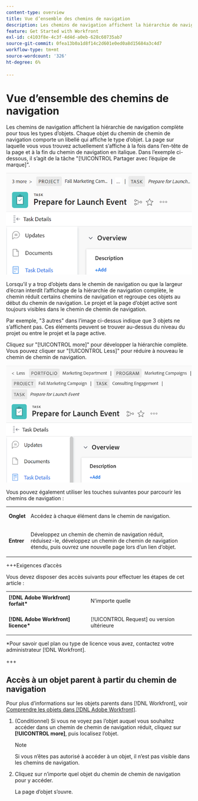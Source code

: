 ```yaml
---
content-type: overview
title: Vue d’ensemble des chemins de navigation
description: Les chemins de navigation affichent la hiérarchie de navigation complète pour tous les types d’objets.
feature: Get Started with Workfront
exl-id: c4103f8e-4c3f-4d4d-a0eb-628c60735ab7
source-git-commit: 0fea13b0a1d8f14c2d601e0ed0a8d15684a3c4d7
workflow-type: tm+mt
source-wordcount: '326'
ht-degree: 6%

---
```


# Vue d’ensemble des chemins de navigation

Les chemins de navigation affichent la hiérarchie de navigation complète pour tous les types d’objets. Chaque objet du chemin de chemin de navigation comporte un libellé qui affiche le type d’objet. La page sur laquelle vous vous trouvez actuellement s’affiche à la fois dans l’en-tête de la page et à la fin du chemin de navigation en italique. Dans l’exemple ci-dessous, il s’agit de la tâche &quot;[!UICONTROL Partager avec l’équipe de marque]&quot;.

![Chemin de navigation réduit](assets/NWE-collapsed-breadcrumb.png)

Lorsqu’il y a trop d’objets dans le chemin de navigation ou que la largeur d’écran interdit l’affichage de la hiérarchie de navigation complète, le chemin réduit certains chemins de navigation et regroupe ces objets au début du chemin de navigation. Le projet et la page d’objet active sont toujours visibles dans le chemin de chemin de navigation.

Par exemple, &quot;3 autres&quot; dans l’image ci-dessus indique que 3 objets ne s’affichent pas. Ces éléments peuvent se trouver au-dessus du niveau du projet ou entre le projet et la page active.

Cliquez sur &quot;[!UICONTROL more]&quot; pour développer la hiérarchie complète. Vous pouvez cliquer sur &quot;[!UICONTROL Less]&quot; pour réduire à nouveau le chemin de chemin de navigation.

![Chemin de navigation étendu](assets/NWE-expanded-breadcrumb.png)

Vous pouvez également utiliser les touches suivantes pour parcourir les chemins de navigation :

<table style="table-layout:auto"> 
 <col> 
 <col> 
 <tbody> 
  <tr> 
   <td role="rowheader"><strong>Onglet</strong> </td> 
   <td> <p>Accédez à chaque élément dans le chemin de navigation.</p> </td> 
  </tr> 
  <tr> 
   <td role="rowheader"><strong>Entrer</strong> </td> 
   <td> <p>Développez un chemin de chemin de navigation réduit, réduisez-le, développez un chemin de chemin de navigation étendu, puis ouvrez une nouvelle page lors d’un lien d’objet.</p> </td> 
  </tr> 
 </tbody> 
</table>

+++Exigences d’accès

Vous devez disposer des accès suivants pour effectuer les étapes de cet article :

<table style="table-layout:auto"> 
 <col> 
 </col> 
 <col> 
 </col> 
 <tbody> 
  <tr> 
   <td role="rowheader"><strong>[!DNL Adobe Workfront] forfait*</strong></td> 
   <td> <p>N’importe quelle</p> </td> 
  </tr> 
  <tr> 
   <td role="rowheader"><strong>[!DNL Adobe Workfront] licence*</strong></td> 
   <td> <p>[!UICONTROL Request] ou version ultérieure</p> </td> 
  </tr> 
 </tbody> 
</table>

*Pour savoir quel plan ou type de licence vous avez, contactez votre administrateur [!DNL Workfront].

+++

<!--drafted: this is no longer possible, since we removed Campaigns, but it might come back as part of Maestro: 

## Multi-object breadcrumbs

>[!NOTE]
>
>The information in this article is available only in the Preview environment when you participate in the [!UICONTROL Campaigns] beta program. The functionality described here might not be fully available yet. For more information about current available features and how to enroll, see [Campaigns beta].

Some objects can belong to multiple parent objects. For example, a project can belong to multiple campaigns. In this case, all the campaigns that the project belongs to display in the breadcrumb.

The multi-object listing in the breadcrumb (for example, the campaigns) displays the number of parent objects which expands into a list to display all the campaigns that the project is associated with. For more information, see [Add objects to a campaign](../../manage-work/campaigns/add-objects-to-a-campaign.md).


![Project with multiple campaigns in the breadcrumb](assets/project-with-multiple-campaigns-in-breadcrumb.png)

-->

## Accès à un objet parent à partir du chemin de navigation

Pour plus d’informations sur les objets parents dans [!DNL Workfront], voir [Comprendre les objets dans [!DNL Adobe Workfront]](../../workfront-basics/navigate-workfront/workfront-navigation/understand-objects.md).

1. (Conditionnel) Si vous ne voyez pas l’objet auquel vous souhaitez accéder dans un chemin de chemin de navigation réduit, cliquez sur **[!UICONTROL more]**, puis localisez l’objet.

   >[!NOTE]
   >
   >Si vous n’êtes pas autorisé à accéder à un objet, il n’est pas visible dans les chemins de navigation.

1. Cliquez sur n’importe quel objet du chemin de chemin de navigation pour y accéder.

   La page d’objet s’ouvre.
